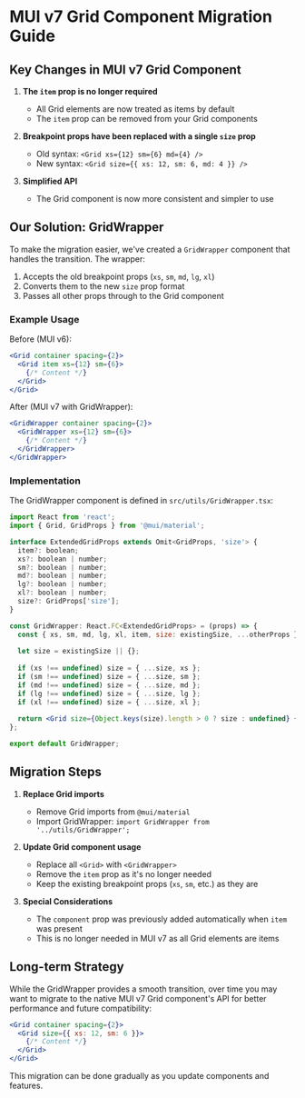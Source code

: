 # MUI v7 Grid Component Migration Guide

## Key Changes in MUI v7 Grid Component

1. **The `item` prop is no longer required**
   - All Grid elements are now treated as items by default
   - The `item` prop can be removed from your Grid components

2. **Breakpoint props have been replaced with a single `size` prop**
   - Old syntax: `<Grid xs={12} sm={6} md={4} />`
   - New syntax: `<Grid size={{ xs: 12, sm: 6, md: 4 }} />`

3. **Simplified API**
   - The Grid component is now more consistent and simpler to use

## Our Solution: GridWrapper

To make the migration easier, we've created a `GridWrapper` component that handles the transition. The wrapper:

1. Accepts the old breakpoint props (`xs`, `sm`, `md`, `lg`, `xl`)
2. Converts them to the new `size` prop format
3. Passes all other props through to the Grid component

### Example Usage

Before (MUI v6):
```jsx
<Grid container spacing={2}>
  <Grid item xs={12} sm={6}>
    {/* Content */}
  </Grid>
</Grid>
```

After (MUI v7 with GridWrapper):
```jsx
<GridWrapper container spacing={2}>
  <GridWrapper xs={12} sm={6}>
    {/* Content */}
  </GridWrapper>
</GridWrapper>
```

### Implementation

The GridWrapper component is defined in `src/utils/GridWrapper.tsx`:

```jsx
import React from 'react';
import { Grid, GridProps } from '@mui/material';

interface ExtendedGridProps extends Omit<GridProps, 'size'> {
  item?: boolean;
  xs?: boolean | number;
  sm?: boolean | number;
  md?: boolean | number;
  lg?: boolean | number;
  xl?: boolean | number;
  size?: GridProps['size'];
}

const GridWrapper: React.FC<ExtendedGridProps> = (props) => {
  const { xs, sm, md, lg, xl, item, size: existingSize, ...otherProps } = props;
  
  let size = existingSize || {};
  
  if (xs !== undefined) size = { ...size, xs };
  if (sm !== undefined) size = { ...size, sm };
  if (md !== undefined) size = { ...size, md };
  if (lg !== undefined) size = { ...size, lg };
  if (xl !== undefined) size = { ...size, xl };
  
  return <Grid size={Object.keys(size).length > 0 ? size : undefined} {...otherProps} />;
};

export default GridWrapper;
```

## Migration Steps

1. **Replace Grid imports**
   - Remove Grid imports from `@mui/material`
   - Import GridWrapper: `import GridWrapper from '../utils/GridWrapper';`

2. **Update Grid component usage**
   - Replace all `<Grid>` with `<GridWrapper>`
   - Remove the `item` prop as it's no longer needed
   - Keep the existing breakpoint props (`xs`, `sm`, etc.) as they are

3. **Special Considerations**
   - The `component` prop was previously added automatically when `item` was present
   - This is no longer needed in MUI v7 as all Grid elements are items

## Long-term Strategy

While the GridWrapper provides a smooth transition, over time you may want to migrate to the native MUI v7 Grid component's API for better performance and future compatibility:

```jsx
<Grid container spacing={2}>
  <Grid size={{ xs: 12, sm: 6 }}>
    {/* Content */}
  </Grid>
</Grid>
```

This migration can be done gradually as you update components and features. 